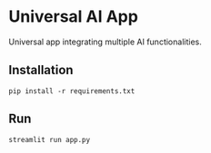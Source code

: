 # Universal AI App
Universal app integrating multiple AI functionalities.

## Installation
```
pip install -r requirements.txt
```

## Run
```
streamlit run app.py
```